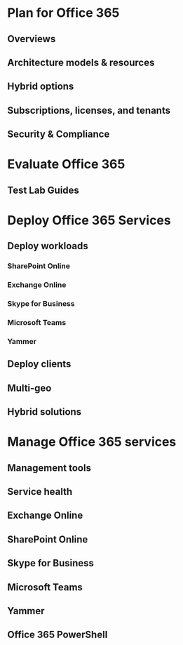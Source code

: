 ﻿# Plan for Office 365
## Overviews
## Architecture models & resources
## Hybrid options
## Subscriptions, licenses, and tenants
## Security & Compliance

# Evaluate Office 365
## Test Lab Guides

# Deploy Office 365 Services
## Deploy workloads
### SharePoint Online
### Exchange Online
### Skype for Business
### Microsoft Teams
### Yammer
## Deploy clients
## Multi-geo
## Hybrid solutions

# Manage Office 365 services
## Management tools
## Service health
## Exchange Online
## SharePoint Online
## Skype for Business
## Microsoft Teams
## Yammer
## Office 365 PowerShell
  
